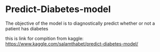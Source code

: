 # Predict-Diabetes-model
The objective of the model is to diagnostically predict whether or not a patient has diabetes

this is link for compition from kaggle: https://www.kaggle.com/salamthabet/predict-diabetes-model/
